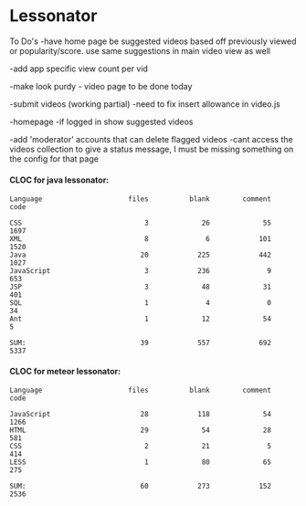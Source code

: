 # Lessonator
To Do's
-have home page be suggested videos based off previously viewed or popularity/score. use same suggestions in main video view as well

-add app specific view count per vid

-make look purdy
    - video page to be done today

-submit videos (working partial)
    -need to fix insert allowance in video.js

-homepage
	-if logged in show suggested videos

-add 'moderator' accounts that can delete flagged videos
    -cant access the videos collection to give a status message, I must be missing something on the config for that page


#### CLOC for java lessonator:
```
Language                     files          blank        comment           code

CSS                              3             26             55           1697
XML                              8              6            101           1520
Java                            20            225            442           1027
JavaScript                       3            236              9            653
JSP                              3             48             31            401
SQL                              1              4              0             34
Ant                              1             12             54              5

SUM:                            39            557            692           5337
```
#### CLOC for meteor lessonator:
```
Language                     files          blank        comment           code

JavaScript                      28            118             54           1266
HTML                            29             54             28            581
CSS                              2             21              5            414
LESS                             1             80             65            275

SUM:                            60            273            152           2536
```